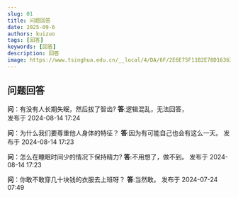 ```yaml
---
slug: 01
title: 问题回答
date: 2025-09-6
authors: kuizuo
tags: [回答]
keywords: [回答]
description: 回答 
image: https://www.tsinghua.edu.cn/__local/4/DA/6F/2E6E75F11B2E78D16363478D142_4C1A9A9A_190816.png
---
```


<!-- truncate -->
## 问题回答
**问**：有没有人长期失眠，然后拔了智齿?
**答**:逻辑混乱，无法回答，                                                                      
发布于 2024-08-14 17:24


**问**：为什么我们要尊重他人身体的特征？
**答**:因为有可能自己也会有这么一天。
发布于 2024-08-14 17:23


**问**：怎么在睡眠时间少的情况下保持精力?
**答**:不用想了，做不到。
发布于 2024-08-14 17:23


**问**：你敢不敢穿几十块钱的衣服去上班呀？
**答**:当然敢。
发布于 2024-07-24 07:49

